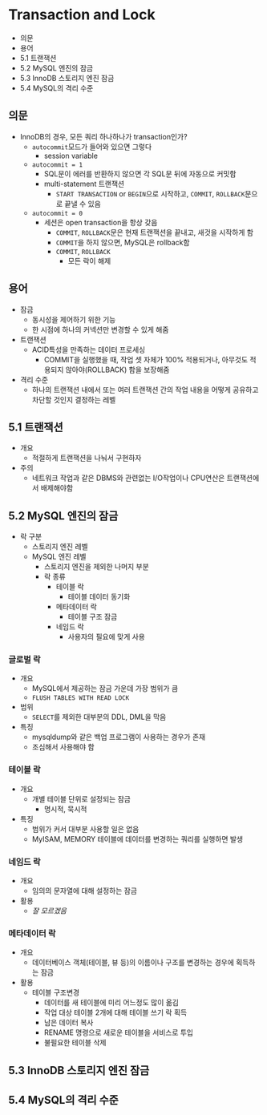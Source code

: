 # Transaction and Lock

- 의문
- 용어
- 5.1 트랜잭션
- 5.2 MySQL 엔진의 잠금
- 5.3 InnoDB 스토리지 엔진 잠금
- 5.4 MySQL의 격리 수준

## 의문

- InnoDB의 경우, 모든 쿼리 하나하나가 transaction인가?
  - `autocommit`모드가 들어와 있으면 그렇다
    - session variable
  - `autocommit = 1`
    - SQL문이 에러를 반환하지 않으면 각 SQL문 뒤에 자동으로 커밋함
    - multi-statement 트랜잭션
      - `START TRANSACTION` or `BEGIN`으로 시작하고, `COMMIT`, `ROLLBACK`문으로 끝낼 수 있음
  - `autocommit = 0`
    - 세션은 open transaction을 항상 갖음
      - `COMMIT`, `ROLLBACK`문은 현재 트랜잭션을 끝내고, 새것을 시작하게 함
      - `COMMIT`을 하지 않으면, MySQL은 rollback함
      - `COMMIT`, `ROLLBACK`
        - 모든 락이 해제

## 용어

- 잠금
  - 동시성을 제어하기 위한 기능
  - 한 시점에 하나의 커넥션만 변경할 수 있게 해줌
- 트랜잭션
  - ACID특성을 만족하는 데이터 프로세싱
    - COMMIT을 실행했을 때, 작업 셋 자체가 100% 적용되거나, 아무것도 적용되지 않아야(ROLLBACK) 함을 보장해줌
- 격리 수준
  - 하나의 트랜잭션 내에서 또는 여러 트랜잭션 간의 작업 내용을 어떻게 공유하고 차단할 것인지 결정하는 레벨

## 5.1 트랜잭션

- 개요
  - 적절하게 트랜잭션을 나눠서 구현하자
- 주의
  - 네트워크 작업과 같은 DBMS와 관련없는 I/O작업이나 CPU연산은 트랜잭션에서 배제해야함

## 5.2 MySQL 엔진의 잠금

- 락 구분
  - 스토리지 엔진 레벨
  - MySQL 엔진 레벨
    - 스토리지 엔진을 제외한 나머지 부분
    - 락 종류
      - 테이블 락
        - 테이블 데이터 동기화
      - 메타데이터 락
        - 테이블 구조 잠금
      - 네임드 락
        - 사용자의 필요에 맞게 사용

### 글로벌 락

- 개요
  - MySQL에서 제공하는 잠금 가운데 가장 범위가 큼
  - `FLUSH TABLES WITH READ LOCK`
- 범위
  - `SELECT`를 제외한 대부분의 DDL, DML을 막음
- 특징
  - mysqldump와 같은 백업 프로그램이 사용하는 경우가 존재
  - 조심해서 사용해야 함

### 테이블 락

- 개요
  - 개별 테이블 단위로 설정되는 잠금
    - 명시적, 묵시적
- 특징
  - 범위가 커서 대부분 사용할 일은 없음
  - MyISAM, MEMORY 테이블에 데이터를 변경하는 쿼리를 실행하면 발생

### 네임드 락

- 개요
  - 임의의 문자열에 대해 설정하는 잠금
- 활용
  - *잘 모르겠음*

### 메타데이터 락

- 개요
  - 데이터베이스 객체(테이블, 뷰 등)의 이름이나 구조를 변경하는 경우에 획득하는 잠금
- 활용
  - 테이블 구조변경
    - 데이터를 새 테이블에 미리 어느정도 많이 옮김
    - 작업 대상 테이블 2개에 대해 테이블 쓰기 락 획득
    - 남은 데이터 복사
    - RENAME 명령으로 새로운 테이블을 서비스로 투입
    - 불필요한 테이블 삭제

## 5.3 InnoDB 스토리지 엔진 잠금

## 5.4 MySQL의 격리 수준
